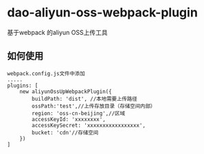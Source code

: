 # dao-aliyun-oss-webpack-plugin
基于webpack 的aliyun OSS上传工具

## 如何使用


```
webpack.config.js文件中添加
.....
plugins: [
    new aliyunOssUpWebpackPlugin({
        buildPath: 'dist', //本地需要上传路径
        ossPath:'test',//上传存放目录（存储空间内部）
        region: 'oss-cn-beijing',//区域
        accessKeyId: 'xxxxxxxx',
        accessKeySecret: 'xxxxxxxxxxxxxxxxx',
        bucket: 'cdn'//存储空间
    })
]
```
